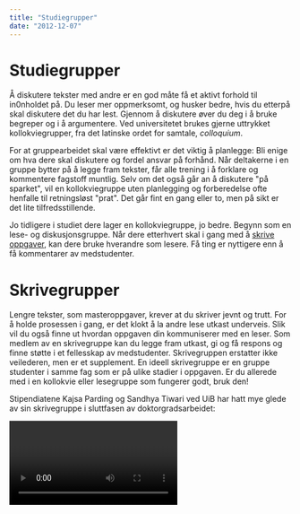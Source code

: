 ```yaml
---
title: "Studiegrupper"
date: "2012-12-07"
---
```


# Studiegrupper 

Å diskutere tekster med andre er en god måte få et aktivt forhold til in0nholdet på. Du leser mer oppmerksomt, og husker bedre, hvis du etterpå skal diskutere det du har lest. Gjennom å diskutere øver du deg i å bruke begreper og i å argumentere. Ved universitetet brukes gjerne uttrykket kollokviegrupper, fra det latinske ordet for samtale, _colloquium_. 

For at gruppearbeidet skal være effektivt er det viktig å planlegge: Bli enige om hva dere skal diskutere og fordel ansvar på forhånd. Når deltakerne i en gruppe bytter på å legge fram tekster, får alle trening i å forklare og kommentere fagstoff muntlig. Selv om det også går an å diskutere "på sparket", vil en kollokviegruppe uten planlegging og forberedelse ofte henfalle til retningsløst "prat". Det går fint en gang eller to, men på sikt er det lite tilfredsstillende.

Jo tidligere i studiet dere lager en kollokviegruppe, jo bedre. Begynn som en lese- og diskusjonsgruppe. Når dere etterhvert skal i gang med å [skrive oppgaver](?p=1216), kan dere bruke hverandre som lesere. Få ting er nyttigere enn å få kommentarer av medstudenter.


# Skrivegrupper

Lengre tekster, som masteroppgaver, krever at du skriver jevnt og trutt. For å holde prosessen i gang, er det klokt å la andre lese utkast underveis. Slik vil du også finne ut hvordan oppgaven din kommuniserer med en leser. Som medlem av en skrivegruppe kan du legge fram utkast, gi og få respons og finne støtte i et fellesskap av medstudenter. Skrivegruppen erstatter ikke veilederen, men er et supplement. En ideell skrivegruppe er en gruppe studenter i samme fag som er på ulike stadier i oppgaven. Er du allerede med i en kollokvie eller lesegruppe som fungerer godt, bruk den!

Stipendiatene Kajsa Parding og Sandhya Tiwari ved UiB har hatt mye glede av sin skrivegruppe i sluttfasen av doktorgradsarbeidet:

<Video id="pbH-PqsYxK8" />

## Responsgrupper: Hvordan gi og ta imot tilbakemelding?

Å dele respons er en effektiv måte å utvikle seg som skriver. Noen ganger kan det være vel så lærerikt å kommentere andres arbeid som å få respons på sitt eget. Grunnen er at du lærer mye om å skrive ved å analysere andres tekster, og sette ord på det du ser. 

Tekstene som deles kan være mer eller mindre ferdige.
 
::: tip Før du leverer en tekst til skrivegruppa:
- Informer leserne om hvilken type tekst det er, og hvor den skal inn i oppgaven.
- Tenk over hva du ønsker tilbakemelding på på _dette_ stadiet, og bestill ønsket respons.
:::
::: oppgave Når du leser og gir tilbakemelding, tenk på:

- Les teksten på forhånd.
- Forbered og formuler kommentarene dine skriftlig.
- Begynn med det du oppfatter som tekstens hovedbudskap. 
- Begynn med det positive. Det fins alltid noe godt i en tekst som forfatteren kan videreutvikle.
Fortell hva du synes forfatteren har lykkes med, og hvorfor det fungerer. Uspesifisert ros er ikke til noen nytte.
- Hvis noe oppleves som uklart, spør om det kunne vært formulert på en annen måte i stedet for å bare kritisere.
- Husk at det å levere fra seg en tekst til andre kan være et stort steg å ta for medstudenten din, så les godt og grundig, og gi konstruktive kommentarer.

God tilbakemelding er konkret, konstruktiv og kjærlig.
::: 

::: oppgave Når du mottar tilbakemelding:

- Be om tilbakemeldinger som passer for det stadiet du er (idéfase, argumentasjon eller finpuss). 
- Vær åpen for kommentarene de andre medlemmene av skrivegruppa gir. Husk at de har lagt arbeid i å forstå teksten din.
- Lytt, og skriv ned kommentarene i stedet for å argumentere eller forsvare deg. Selv om du ikke er enig i kommentarene, gjenspeiler de en leseropplevelse som du kan ta hensyn til i det videre arbeidet. Det nye utkastet blir ditt svar.
- En tekst kan alltid bli bedre. Når teksten din blir lest av andre, får du et større perspektiv på muligheter i teksten din.
- Det er du som bestemmer over din tekst. Ta hensyn til kommentarene du mener er relevante, og overse resten.
::: 

Avtal å møtes jevnlig, og møt alltid forberedt. Som medlem av en skrivegruppe får du en uvurderlig drahjelp i oppgavearbeidet. Og når innlevering står for døra, vet du hvor du kan henvende deg for å få en siste gjennomlesning.

<Figure
  src="/images/studentgruppe6.jpg"
  alt="Gruppe studenter som skriver sammen"
  caption="Skrivegrupper, Ill.foto: UiB"
  type="left"
/>




